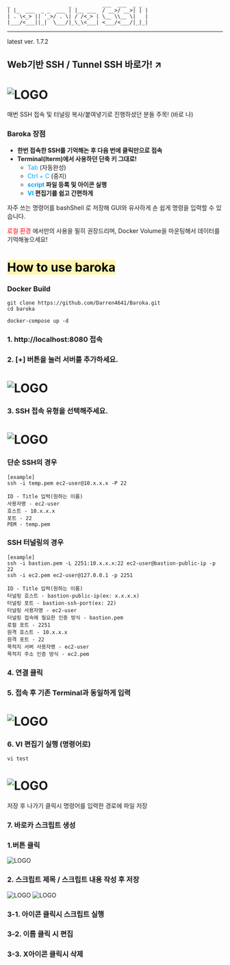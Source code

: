 ```  
_                   _          ___  ___  _ _
| |_  ___  _ _  ___ | |__ ___  / __>/ __>| | |
| . \<_> || '_>/ . \| / /<_> | \__ \\__ \|   |
|___/<___||_|  \___/|_\_\<___| <___/<___/|_|_|
```
---
latest ver. 1.7.2
## Web기반 SSH / Tunnel SSH 바로가! ↗️
# ![LOGO](img/baroka.gif)

매번 SSH 접속 및 터널링 복사/붙여녛기로 진행하셨던 분들 주목! (바로 나)

### Baroka 장점
* **한번 접속한 SSH를 기억해논 후 다음 번에 클릭만으로 접속**
* **Terminal(Iterm)에서 사용하던 단축 키 그대로!**
  * <span style="color:#00A6FFFF"> Tab </span>(자동완성)
  * <span style="color:#00A6FFFF"> Ctrl + C  </span>(중지)
  * **<span style="color:#00A6FFFF"> script </span> 파일 등록 및 아이콘 실행**
  * **<span style="color:#00A6FFFF"> VI </span> 편집기를 쉽고 간편하게**

자주 쓰는 명령어를 bashShell 로 저장해 GUI와 유사하게 손 쉽게 명령을 입력할 수 있습니다.

<span style="color:red"> 로컬 환경 </span>에서만의 사용을 필히 권장드리며, Docker Volume을 마운팅해서 데이터를 기억해놓으세요!

# <span style="background-color:#fff5b1; color:#000;"> How to use baroka </span>
### **Docker Build**
```shell
git clone https://github.com/Darren4641/Baroka.git
cd baroka

docker-compose up -d
```
### **1. http://localhost:8080 접속**
### **2. [+] 버튼을 눌러 서버를 추가하세요.**
# ![LOGO](img/index.png)
### **3. SSH 접속 유형을 선택해주세요.**
# ![LOGO](img/step1.png)
### **단순 SSH의 경우**
```
[example]
ssh -i temp.pem ec2-user@10.x.x.x -P 22

ID - Title 입력(원하는 이름)   
사용자명 - ec2-user  
호스트 - 10.x.x.x
포트 - 22   
PEM - temp.pem
```
### **SSH 터널링의 경우**
```
[example]
ssh -i bastion.pem -L 2251:10.x.x.x:22 ec2-user@bastion-public-ip -p 22
ssh -i ec2.pem ec2-user@127.0.0.1 -p 2251

ID - Title 입력(원하는 이름)   
터널링 호스트 - bastion-public-ip(ex: x.x.x.x)
터널링 포트 - bastion-ssh-port(ex: 22)
터널링 사용자명 - ec2-user
터널링 접속에 필요한 인증 방식 - bastion.pem
로컬 포트 - 2251
원격 호스트 - 10.x.x.x
원격 포트 - 22
목적지 서버 사용자명 - ec2-user
목적지 주소 인증 방식 - ec2.pem 
```
### **4. 연결 클릭**
### **5. 접속 후 기존 Terminal과 동일하게 입력**
# ![LOGO](img/terminal.png)

### **6. VI 편집기 실행 (명령어로)**
```shell
vi test
```
# ![LOGO](img/vi.png)
저장 후 나가기 클릭시 명령어를 입력한 경로에 파일 저장

### **7. 바로카 스크립트 생성**
### 1.버튼 클릭 
![LOGO](img/add_script.png)
### 2. 스크립트 제목 / 스크립트 내용 작성 후 저장
![LOGO](img/baroka_vi.png)
![LOGO](img/baroka_icon.png)
### 3-1. 아이콘 클릭시 스크립트 실행
### 3-2. 이름 클릭 시 편집
### 3-3. X아이콘 클릭시 삭제


